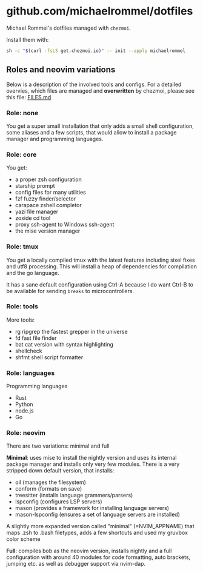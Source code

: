 # github.com/michaelrommel/dotfiles

Michael Rommel's dotfiles managed with `chezmoi`.

Install them with:

```bash
sh -c "$(curl -fsLS get.chezmoi.io)" -- init --apply michaelrommel
```

## Roles and neovim variations

Below is a description of the involved tools and configs. For a
detailed overvies, which files are managed and **overwritten** by 
chezmoi, please see this file: [FILES.md](./FILES.md)

### Role: none

You get a super small installation that only adds a small shell
configuration, some aliases and a few scripts, that would allow 
to install a package manager and programming languages.


### Role: core

You get:
- a proper zsh configuration
- starship prompt
- config files for many utilities
- fzf fuzzy finder/selector
- carapace zshell completor
- yazi file manager
- zoxide cd tool
- proxy ssh-agent to Windows ssh-agent
- the mise version manager


### Role: tmux

You get a locally compiled tmux with the latest features 
including sixel fixes and utf8 processing. This will install
a heap of dependencies for compilation and the go language.

It has a sane default configuration using Ctrl-A because 
I do want Ctrl-B to be available for sending `breaks` to 
microcontrollers.


### Role: tools

More tools:
- rg ripgrep the fastest grepper in the universe
- fd fast file finder
- bat cat version with syntax highlighting
- shellcheck
- shfmt shell script formatter


### Role: languages

Programming languages
- Rust
- Python
- node.js
- Go


### Role: neovim

There are two variations: minimal and full

**Minimal**: uses mise to install the nightly version and uses 
its internal package manager and installs only very few modules.
There is a very stripped down default version, that installs:
- oil (manages the filesystem)
- conform (formats on save)
- treesitter (installs language grammers/parsers)
- lspconfig (configures LSP servers)
- mason (provides a framework for installing language servers)
- mason-lspconfig (ensures a set of language servers are installed)

A slightly more expanded version called "minimal" (=NVIM_APPNAME)
that maps .zsh to .bash filetypes, adds a few shortcuts and used 
my gruvbox color scheme

**Full**: compiles bob as the neovim version, installs nightly and a full
configuration with around 40 modules for code formatting, auto brackets,
jumping etc. as well as debugger support via nvim-dap.

